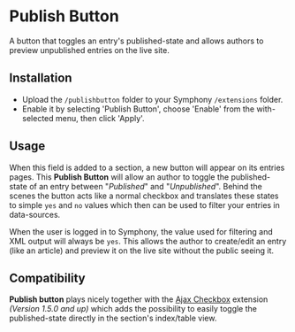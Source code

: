 # Publish Button

A button that toggles an entry's published-state and allows authors to preview unpublished entries on the live site.


## Installation

- Upload the `/publishbutton` folder to your Symphony `/extensions` folder.
- Enable it by selecting 'Publish Button', choose 'Enable' from the with-selected menu, then click 'Apply'.


## Usage

When this field is added to a section, a new button will appear on its entries pages. This **Publish Button** will allow an author to toggle the published-state of an entry between "_Published_" and "_Unpublished_". Behind the scenes the button acts like a normal checkbox and translates these states to simple `yes` and `no` values which then can be used to filter your entries in data-sources.

When the user is logged in to Symphony, the value used for filtering and XML output will always be `yes`. This allows the author to create/edit an entry (like an article) and preview it on the live site without the public seeing it.


## Compatibility

**Publish button**  plays nicely together with the [Ajax Checkbox][2] extension _(Version 1.5.0 and up)_ which adds the possibility to easily toggle the published-state directly in the section's index/table view.


[1]: https://www.getsymphony.com
[2]: https://github.com/DeuxHuitHuit/ajax_checkbox